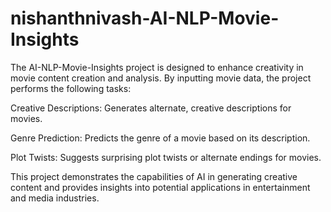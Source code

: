 # nishanthnivash-AI-NLP-Movie-Insights
The AI-NLP-Movie-Insights project is designed to enhance creativity in movie content creation and analysis. By inputting movie data, the project performs the following tasks:

Creative Descriptions: Generates alternate, creative descriptions for movies.

Genre Prediction: Predicts the genre of a movie based on its description.

Plot Twists: Suggests surprising plot twists or alternate endings for movies.

This project demonstrates the capabilities of AI in generating creative content and provides insights into potential applications in entertainment and media industries.
